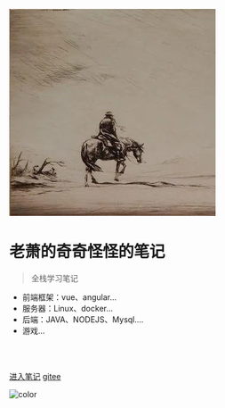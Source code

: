 ﻿![logo](./20230304140618.jpg ':size=250')

# 老萧的奇奇怪怪的笔记

> 全栈学习笔记

* 前端框架：vue、angular...
* 服务器：Linux、docker...
* 后端：JAVA、NODEJS、Mysql....
* 游戏...


<br>

<span id="busuanzi_container_site_pv" style='display:none'>
    本站总访问量：<span id="busuanzi_value_site_pv"></span> 次
</span>
<span id="busuanzi_container_site_uv" style='display:none'>
    | 本站总访客数：<span id="busuanzi_value_site_uv"></span> 人
</span>

<br>

[进入笔记](/README)
[gitee](https://gitee.com/xiaojihao)


![color](#F0FFFF)
